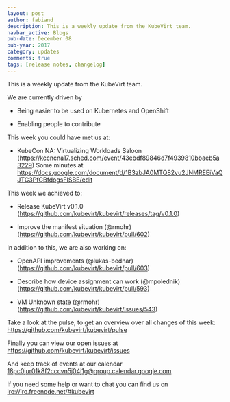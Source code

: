 ```yaml
---
layout: post
author: fabiand
description: This is a weekly update from the KubeVirt team.
navbar_active: Blogs
pub-date: December 08
pub-year: 2017
category: updates
comments: true
tags: [release notes, changelog]
---
```


This is a weekly update from the KubeVirt team.

We are currently driven by

- Being easier to be used on Kubernetes and OpenShift

- Enabling people to contribute

<!-- more -->

This week you could have met us at:

- KubeCon NA: Virtualizing Workloads Saloon
  (<https://kccncna17.sched.com/event/43ebdf89846d7f4939810bbaeb5a3229>)
  Some minutes at
  <https://docs.google.com/document/d/1B3zbJA0MTQ82yu2JNMREEiVaQJTG3PfGBfdogsFISBE/edit>

This week we achieved to:

- Release KubeVirt v0.1.0
  (<https://github.com/kubevirt/kubevirt/releases/tag/v0.1.0>)

- Improve the manifest situation (@rmohr)
  (<https://github.com/kubevirt/kubevirt/pull/602>)

In addition to this, we are also working on:

- OpenAPI improvements (@lukas-bednar)
  (<https://github.com/kubevirt/kubevirt/pull/603>)

- Describe how device assignment can work (@mpolednik)
  (<https://github.com/kubevirt/kubevirt/pull/593>)

- VM Unknown state (@rmohr)
  (<https://github.com/kubevirt/kubevirt/issues/543>)

Take a look at the pulse, to get an overview over all changes of this
week: <https://github.com/kubevirt/kubevirt/pulse>

Finally you can view our open issues at
<https://github.com/kubevirt/kubevirt/issues>

And keep track of events at our calendar
[18pc0jur01k8f2cccvn5j04j1g@group.calendar.google.com](https://calendar.google.com/calendar/embed?src=18pc0jur01k8f2cccvn5j04j1g@group.calendar.google.com)

If you need some help or want to chat you can find us on
<irc://irc.freenode.net/#kubevirt>

